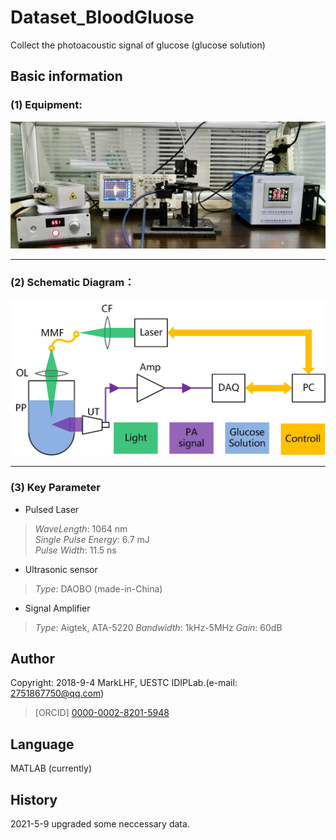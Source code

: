# Dataset_BloodGluose
 Collect the photoacoustic signal of glucose (glucose solution)

## Basic information
### (1) Equipment:  
![image](image/work.jpg)  
***
### (2) Schematic Diagram：
![image](image/machine.png)  
***
### (3) Key Parameter
* Pulsed Laser
>*WaveLength*: 1064 nm  
>*Single Pulse Energy*: 6.7 mJ  
>*Pulse Width*: 11.5 ns  

* Ultrasonic sensor  
>*Type*: DAOBO (made-in-China)

* Signal Amplifier  
>*Type*: Aigtek, ATA-5220
>*Bandwidth*: 1kHz-5MHz
>*Gain*: 60dB


## Author
Copyright: 2018-9-4 MarkLHF, UESTC IDIPLab.(e-mail: 2751867750@qq.com)  
>[ORCID] [0000-0002-8201-5948](https://orcid.org/my-orcid?orcid=0000-0002-8201-5948)   

## Language
MATLAB (currently)  

## History
2021-5-9 upgraded some neccessary data.  

